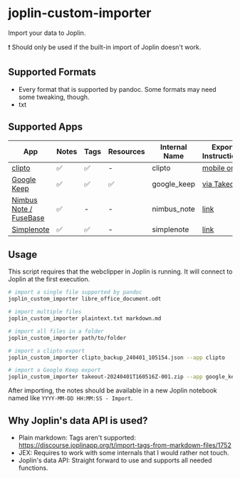 # joplin-custom-importer

Import your data to Joplin.

:exclamation: Should only be used if the built-in import of Joplin doesn't work.

## Supported Formats

- Every format that is supported by pandoc. Some formats may need some tweaking, though.
- txt

## Supported Apps

| App | Notes | Tags | Resources | Internal Name | Export Instructions |
| --- | --- | --- | --- | --- | --- |
| [clipto](https://clipto.pro/) | ✅   | ✅   | -  | clipto | [mobile only](https://github.com/clipto-pro/Desktop/issues/21#issuecomment-537401330) |
| [Google Keep](https://keep.google.com) | ✅   | ✅   | ✅   | google_keep | [via Takeout](https://www.howtogeek.com/694042/how-to-export-your-google-keep-notes-and-attachments/) |
| [Nimbus Note / FuseBase](https://nimbusweb.me/note/) | ✅   | -   | -   | nimbus_note | [link](https://nimbusweb.me/guides/settings/how-to-export-notes-to-html-or-pdf/) |
| [Simplenote](https://simplenote.com/) | ✅   | ✅   | -   | simplenote | [link](https://simplenote.com/help/#export) |

## Usage

This script requires that the webclipper in Joplin is running. It will connect to Joplin at the first execution.

```bash
# import a single file supported by pandoc
joplin_custom_importer libre_office_document.odt

# import multiple files
joplin_custom_importer plaintext.txt markdown.md

# import all files in a folder
joplin_custom_importer path/to/folder

# import a clipto export
joplin_custom_importer clipto_backup_240401_105154.json --app clipto

# import a Google Keep export
joplin_custom_importer takeout-20240401T160516Z-001.zip --app google_keep
```

After importing, the notes should be available in a new Joplin notebook named like `YYYY-MM-DD HH:MM:SS - Import`.

## Why Joplin's data API is used?

- Plain markdown: Tags aren't supported: <https://discourse.joplinapp.org/t/import-tags-from-markdown-files/1752>
- JEX: Requires to work with some internals that I would rather not touch.
- Joplin's data API: Straight forward to use and supports all needed functions.
